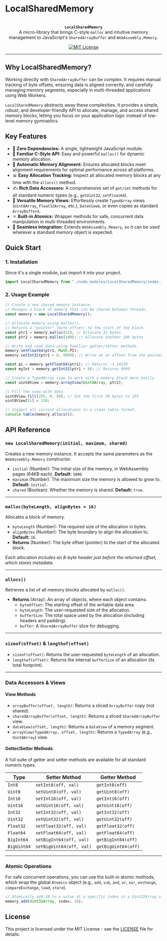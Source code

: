 # LocalSharedMemory

<p align="center">
  <br />
  <strong><code>LocalSharedMemory</code></strong>
  <br />
  A micro-library that brings C-style <code>malloc</code> and intuitive memory management to JavaScript's <code>SharedArrayBuffer</code> and <code>WebAssembly.Memory</code>.
</p>

<p align="center">
  <a href="LICENSE"><img src="https://img.shields.io/badge/license-MIT-blue.svg" alt="MIT License"></a>
</p>

---

## Why LocalSharedMemory?

Working directly with `SharedArrayBuffer` can be complex. It requires manual tracking of byte offsets, ensuring data is aligned correctly, and carefully managing memory segments, especially in multi-threaded applications using Web Workers.

`LocalSharedMemory` abstracts away these complexities. It provides a simple, robust, and developer-friendly API to allocate, manage, and access shared memory blocks, letting you focus on your application logic instead of low-level memory gymnastics.

## Key Features

-   🚀 **Zero Dependencies:** A single, lightweight JavaScript module.
-   🧠 **Familiar C-Style API:** Easy and powerful `malloc()` for dynamic memory allocation.
-   🔩 **Automatic Memory Alignment:** Ensures allocated blocks meet alignment requirements for optimal performance across all platforms.
-   📊 **Easy Allocation Tracking:** Inspect all allocated memory blocks at any time with the `allocs()` method.
-   ✍️ **Rich Data Accessors:** A comprehensive set of `get/set` methods for all standard numeric types (e.g., `getUint32`, `setFloat64`).
-   👀 **Versatile Memory Views:** Effortlessly create `TypedArray` views (`Uint8Array`, `Float32Array`, etc.), `DataView`s, or even copies as standard `ArrayBuffer`s.
-   ⚛️ **Built-in Atomics:** Wrapper methods for safe, concurrent data manipulation in multi-threaded environments.
-   🧩 **Seamless Integration:** Extends `WebAssembly.Memory`, so it can be used wherever a standard memory object is expected.

## Quick Start

### 1. Installation

Since it's a single module, just import it into your project.

```javascript
import LocalSharedMemory from "./node_modules/LocalSharedMemory/index.js";
```

### 2. Usage Example

```javascript
// Create a new shared memory instance.
// Manages a block of memory that can be shared between threads.
const memory = new LocalSharedMemory();

// Allocate memory using malloc().
// Returns a "pointer" (byte offset) to the start of the block.
const ptr1 = memory.malloc(32); // Allocate 32 bytes
const ptr2 = memory.malloc(100); // Allocate another 100 bytes

// Write and read data using familiar getter/setter methods.
memory.setFloat64(ptr1, Math.PI);
memory.setInt32(ptr1 + 8, 9999); // Write at an offset from the pointer

const pi = memory.getFloat64(ptr1); // Returns ~3.14159
const myInt = memory.getInt32(ptr1 + 8); // Returns 9999

// Create a TypedArray view to work with a memory block more easily.
const uint8View = memory.arrayView(Uint8Array, ptr2);

// Fill the view with data
uint8View.fill(255, 0, 50); // Set the first 50 bytes to 255
uint8View[51] = 128;

// Inspect all current allocations in a clean table format.
console.table(memory.allocs());
```

## API Reference

### `new LocalSharedMemory(initial, maximum, shared)`

Creates a new memory instance. It accepts the same parameters as the `WebAssembly.Memory` constructor.

-   `initial` (Number): The initial size of the memory, in WebAssembly pages (64KB each). **Default:** `1000`.
-   `maximum` (Number): The maximum size the memory is allowed to grow to. **Default:** `initial`.
-   `shared` (Boolean): Whether the memory is shared. **Default:** `true`.

---

### `malloc(byteLength, alignBytes = 16)`

Allocates a block of memory.

-   `byteLength` (Number): The required size of the allocation in bytes.
-   `alignBytes` (Number): The byte boundary to align the allocation to. **Default:** `16`.
-   **Returns** (Number): The byte offset (pointer) to the start of the allocated block.

*Each allocation includes an 8-byte header just before the returned offset, which stores metadata.*

---

### `allocs()`

Retrieves a list of all memory blocks allocated by `malloc()`.

-   **Returns** (Array): An array of objects, where each object contains:
    -   `byteOffset`: The starting offset of the writable data area.
    -   `byteLength`: The user-requested size of the allocation.
    -   `bufferSize`: The total space used by the allocation (including headers and padding).
    -   `buffer`: A `SharedArrayBuffer` slice for debugging.

---

### `sizeof(offset)` & `lengthof(offset)`

-   `sizeof(offset)`: Returns the user-requested `byteLength` of an allocation.
-   `lengthof(offset)`: Returns the internal `bufferSize` of an allocation (its total footprint).

---

### Data Accessors & Views

#### View Methods

-   `arrayBuffer(offset, length)`: Returns a sliced `ArrayBuffer` copy (not shared).
-   `sharedArrayBuffer(offset, length)`: Returns a sliced `SharedArrayBuffer` view.
-   `dataView(offset, length)`: Returns a `DataView` of a memory segment.
-   `arrayView(TypedArray, offset, length)`: Returns a `TypedArray` (e.g., `Uint8Array`) view.

#### Getter/Setter Methods

A full suite of getter and setter methods are available for all standard numeric types.

| Type          | Setter Method         | Getter Method         |
| ------------- | --------------------- | --------------------- |
| `Int8`        | `setInt8(off, val)`   | `getInt8(off)`        |
| `Uint8`       | `setUint8(off, val)`  | `getUint8(off)`       |
| `Int16`       | `setInt16(off, val)`  | `getInt16(off)`       |
| `Uint16`      | `setUint16(off, val)` | `getUint16(off)`      |
| `Int32`       | `setInt32(off, val)`  | `getInt32(off)`       |
| `Uint32`      | `setUint32(off, val)` | `getUint32(off)`      |
| `Float32`     | `setFloat32(off, val)`| `getFloat32(off)`     |
| `Float64`     | `setFloat64(off, val)`| `getFloat64(off)`     |
| `BigInt64`    | `setBigInt64(off, val)`| `getBigInt64(off)`    |
| `BigUint64`   | `setBigUint64(off, val)`| `getBigUint64(off)`   |

---

### Atomic Operations

For safe concurrent operations, you can use the built-in atomic methods, which wrap the global `Atomics` object (e.g., `add`, `sub`, `and`, `or`, `xor`, `exchange`, `compareExchange`, `load`, `store`).

```javascript
// Atomically add 10 to a value at a specific index in a Uint32Array view
memory.add(Uint32Array, index, 10);
```

## License

This project is licensed under the MIT License - see the [LICENSE](LICENSE) file for details.
